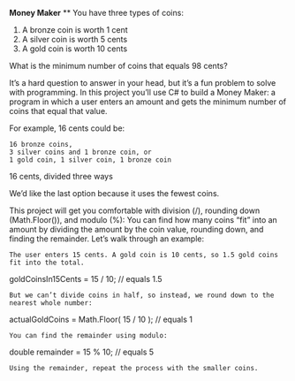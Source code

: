**Money Maker**
**
You have three types of coins:

   1. A bronze coin is worth 1 cent
   2. A silver coin is worth 5 cents
   3. A gold coin is worth 10 cents

What is the minimum number of coins that equals 98 cents?

It’s a hard question to answer in your head, but it’s a fun problem to solve with programming. In this project you’ll use C# to build a Money Maker: a program in which a user enters an amount and gets the minimum number of coins that equal that value.

For example, 16 cents could be:

    16 bronze coins,
    3 silver coins and 1 bronze coin, or
    1 gold coin, 1 silver coin, 1 bronze coin

16 cents, divided three ways

We’d like the last option because it uses the fewest coins.

This project will get you comfortable with division (/), rounding down (Math.Floor()), and modulo (%): You can find how many coins “fit” into an amount by dividing the amount by the coin value, rounding down, and finding the remainder. Let’s walk through an example:

    The user enters 15 cents. A gold coin is 10 cents, so 1.5 gold coins fit into the total.

goldCoinsIn15Cents = 15 / 10; // equals 1.5

    But we can’t divide coins in half, so instead, we round down to the nearest whole number:

actualGoldCoins = Math.Floor( 15 / 10 ); // equals 1

    You can find the remainder using modulo:

double remainder = 15 % 10; // equals 5

    Using the remainder, repeat the process with the smaller coins.

